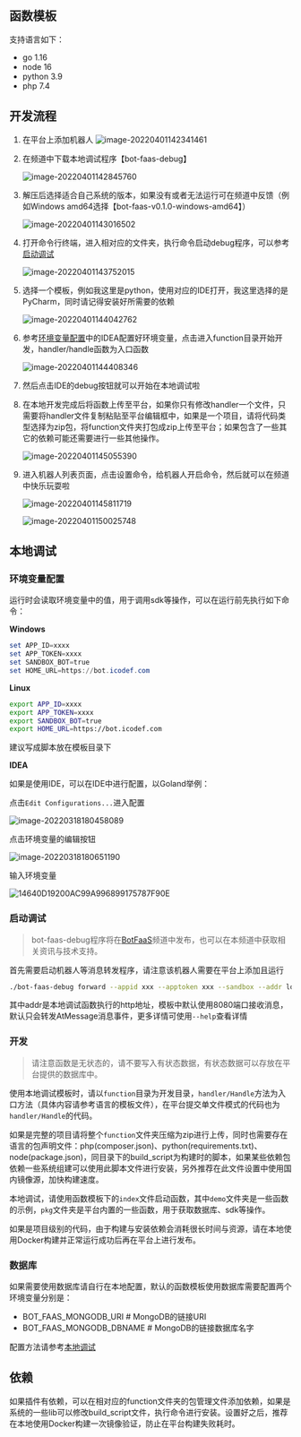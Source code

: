 ## 函数模板

支持语言如下：

* go 1.16
* node 16
* python 3.9
* php 7.4

## 开发流程

1. 在平台上添加机器人
   ![image-20220401142341461](README.assets/image-20220401142341461.png)

2. 在频道中下载本地调试程序【bot-faas-debug】

   ![image-20220401142845760](README.assets/image-20220401142845760.png)

3. 解压后选择适合自己系统的版本，如果没有或者无法运行可在频道中反馈（例如Windows amd64选择【bot-faas-v0.1.0-windows-amd64】）

   ![image-20220401143016502](README.assets/image-20220401143016502.png)

4. 打开命令行终端，进入相对应的文件夹，执行命令启动debug程序，可以参考[启动调试](#启动调试)

   ![image-20220401143752015](README.assets/image-20220401143752015.png)

5. 选择一个模板，例如我这里是python，使用对应的IDE打开，我这里选择的是PyCharm，同时请记得安装好所需要的依赖

   ![image-20220401144042762](README.assets/image-20220401144042762.png)

6. 参考[环境变量配置](#环境变量配置)中的IDEA配置好环境变量，点击进入function目录开始开发，handler/handle函数为入口函数

   ![image-20220401144408346](README.assets/image-20220401144408346.png)

7. 然后点击IDE的debug按钮就可以开始在本地调试啦

8. 在本地开发完成后将函数上传至平台，如果你只有修改handler一个文件，只需要将handler文件复制粘贴至平台编辑框中，如果是一个项目，请将代码类型选择为zip包，将function文件夹打包成zip上传至平台；如果包含了一些其它的依赖可能还需要进行一些其他操作。

   ![image-20220401145055390](README.assets/image-20220401145055390.png)

9. 进入机器人列表页面，点击设置命令，给机器人开启命令，然后就可以在频道中快乐玩耍啦

   ![image-20220401145811719](README.assets/image-20220401145811719.png)

   ![image-20220401150025748](README.assets/image-20220401150025748.png)





## 本地调试

### 环境变量配置

运行时会读取环境变量中的值，用于调用sdk等操作，可以在运行前先执行如下命令：

**Windows**

```powershell
set APP_ID=xxxx
set APP_TOKEN=xxxx
set SANDBOX_BOT=true
set HOME_URL=https://bot.icodef.com
```

**Linux**

```bash
export APP_ID=xxxx
export APP_TOKEN=xxxx
export SANDBOX_BOT=true
export HOME_URL=https://bot.icodef.com
```

建议写成脚本放在模板目录下

**IDEA**

如果是使用IDE，可以在IDE中进行配置，以Goland举例：

点击`Edit Configurations...`进入配置

![image-20220318180458089](./README.assets/image-20220318180458089.png)

点击环境变量的编辑按钮

![image-20220318180651190](./README.assets/image-20220318180651190.png)

输入环境变量

![14640D19200AC99A996899175787F90E](./README.assets/14640D19200AC99A996899175787F90E.jpg)



### 启动调试
> bot-faas-debug程序将在[BotFaaS](https://qun.qq.com/qqweb/qunpro/share?_wv=3&_wwv=128&appChannel=share&inviteCode=aVNjt&appChannel=share&businessType=9&from=181074&biz=ka&shareSource=5)频道中发布，也可以在本频道中获取相关资讯与技术支持。

首先需要启动机器人等消息转发程序，请注意该机器人需要在平台上添加且运行

```bash
./bot-faas-debug forward --appid xxx --apptoken xxx --sandbox --addr localhost:8080
```

其中addr是本地调试函数执行的http地址，模板中默认使用8080端口接收消息，默认只会转发AtMessage消息事件，更多详情可使用`--help`查看详情



### 开发
> 请注意函数是无状态的，请不要写入有状态数据，有状态数据可以存放在平台提供的数据库中。

使用本地调试模板时，请以`function`目录为开发目录，`handler/Handle`方法为入口方法（具体内容请参考语言的模板文件），在平台提交单文件模式的代码也为`handler/Handle`的代码。

如果是完整的项目请将整个`function`文件夹压缩为zip进行上传，同时也需要存在语言的包声明文件：php(composer.json)、python(requirements.txt)、node(package.json)，同目录下的build_script为构建时的脚本，如果某些依赖包依赖一些系统组建可以使用此脚本文件进行安装，另外推荐在此文件设置中使用国内镜像源，加快构建速度。

本地调试，请使用函数模板下的`index`文件启动函数，其中`demo`文件夹是一些函数的示例，`pkg`文件夹是平台内置的一些函数，用于获取数据库、sdk等操作。

如果是项目级别的代码，由于构建与安装依赖会消耗很长时间与资源，请在本地使用Docker构建并正常运行成功后再在平台上进行发布。

### 数据库

如果需要使用数据库请自行在本地配置，默认的函数模板使用数据库需要配置两个环境变量分别是：

* BOT_FAAS_MONGODB_URI # MongoDB的链接URI
* BOT_FAAS_MONGODB_DBNAME # MongoDB的链接数据库名字

配置方法请参考[本地调试](#本地调试)



## 依赖

如果插件有依赖，可以在相对应的function文件夹的包管理文件添加依赖，如果是系统的一些lib可以修改build_script文件，执行命令进行安装。设置好之后，推荐在本地使用Docker构建一次镜像验证，防止在平台构建失败耗时。
